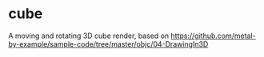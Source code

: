# cube

A moving and rotating 3D cube render, based on https://github.com/metal-by-example/sample-code/tree/master/objc/04-DrawingIn3D
